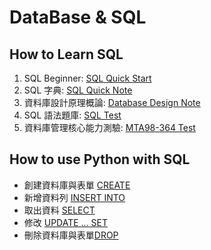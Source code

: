 # DataBase & SQL

## How to Learn SQL
1. SQL Beginner: [SQL Quick Start](SQLexam.md)
2. SQL 字典: [SQL Quick Note](SQL_Note.md)
3. 資料庫設計原理概論: [Database Design Note](DataBase.md)
4. SQL 語法題庫: [SQL Test](50SQL.md)
5. 資料庫管理核心能力測驗: [MTA98-364 Test](MTA98-364.md)

## How to use Python with SQL

- 創建資料庫與表單 [CREATE](create.py)
- 新增資料列 [INSERT INTO](insertRow.py)
- 取出資料 [SELECT](select.py)
- 修改 [UPDATE ... SET](delete_update.py)
- 刪除資料庫與表單[DROP](drop.py)